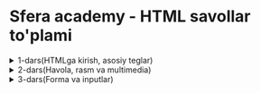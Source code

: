 # **Sfera academy - HTML savollar to'plami**

<details>
  <summary>1-dars(HTMLga kirish, asosiy teglar)</summary>

  - Doctype deklaratsiyasi nima va u nima uchun hujjat boshida yoziladi?
  - HTML nima va u veb-saytlar yaratishda qanday rol o‘ynaydi?
  - HTML necha qismga bo'linadi?
  - HTML faylining kengaytmasi qanday bo‘ladi?
  - `<html>` tegi veb-sahifaning tuzilishida qanday vazifa bajaradi?
  - `<head>` va `<body>` teglarining asosiy farqi nimada?
  - `<head>` ichida odatda qanday teglar ishlatiladi va ularning har biri qanday maqsadda?
  - `<title>` tegining vazifasi nima va u veb sahifaning qayerida ko'rinadi?
  - `<br>` tegi qanday ishlaydi va qanday holatlarda ishlatiladi?
  - `<hr>` tegi qanday vazifa bajaradi?
  - `<p>` va `<br>` teglari o‘rtasidagi farqni misollar bilan tushuntiring.
  - `<h1>` dan `<h6>` gacha bo‘lgan teglar qanday maqsadda ishlatiladi va ularning tartibi qanday?

</details>
<details>
  <summary>2-dars(Havola, rasm va multimedia)</summary>

 - `<a>` tegi nima uchun ishlatiladi va uning eng muhim atributi nima?
 - `<a>` tegining href atributi qanday ishlaydi?
 - `<a href="https://google.com">Google</a>` kodida nima noto‘g‘ri bo‘lishi mumkin?
 - `<a>` tegida **target="_blank"**  nima vazifa bajaradi?
 - `<a>` tegida **target="_self"** nima vazifa bajaradi?
 - `<img>` tegining **src** va **alt** atributlari nimani bildiradi?
 - `<img>` bilan bog‘liq muammolar va yechimlar?
 - `<audio>` va `<video>` teglarining asosiy atributlarini sanang.
 - ** src, controls, autoplay, loop, muted** atributlari qanday ishlaydi?
 - `<img src="rasm.jpg">` kodda xatolik bormi?
 - Rasmni brauzerda ko‘rinmay qolishiga nima sabab bo‘ladi?
 - `alt` atributining foydasi va ahamiyati nimada?
 - `<img>` tegiga o‘lcham **(width, height)** qanday beriladi?
 - `<audio>` tegi nima uchun ishlatiladi?
 - `<audio controls src="track.mp3"></audio>` qanday ishlaydi?
 - `<audio>` tegi uchun brauzerlar qanday formatlarni qo‘llab-quvvatlaydi?
 - Foydalanuvchi autoplay ni ko‘rmayapti — sababi nima bo‘lishi mumkin?
 - `<audio muted>` qanday holatlarda ishlatiladi?
 - `<video>` tegi nima uchun ishlatiladi?
 - `<video src="clip.mp4" controls></video>` kodini tahlil qiling.
 - `<video>` va` <iframe>` ni bir biridan farqi nimada?
 - `<source>` tegini video ichida ishlatishning foydasi nimada?

</details>

<details>
<summary>3-dars(Forma va inputlar)</summary>

 - `<table>` tuzilishi qanday bo‘ladi va `<tr>`, `<th>`, `<td>` teglari qanday vazifa bajaradi?
 - `<th>` va `<td>` farqi nima?
 - `<form>` tegi qanday maqsadda ishlatiladi?
 - `<input>` tegining eng ko'p ishlatiladigan turlari (type) qaysilar?
 - `<textarea>` bilan `<input type="text">` o‘rtasidagi farq nima?
 - `<select>` va `<option>` qanday ishlaydi? Misol keltiring.
 - `<button>` tugmasi qanday ishlaydi va qanday yoziladi?
 - **id** va **class** atributlarining farqi nima?
 - **style** atributi orqali qanday CSS yozish mumkin?
 - Jadvalga ramka (border) qanday qo'shiladi?
 - Jadvalga qatorlar va ustunlar qanday qo‘shiladi?
 - `<input type="text">` va `<input type="password">` farqi nimada?
 - **placeholder** va **value** atributlarining farqi nima va ular qanday holatlarda ishlatiladi?
 - `input type="radio"` nima vazifa bajaradi?
 - `input type="checkbox"` qanday ishlaydi?
 - Formadagi matn maydoniga oldindan qiymat berish uchun qaysi atribut kerak?
 - `<form>` ichida method va action atributlarining roli nima va ular qanday sozlanadi?

</details>
